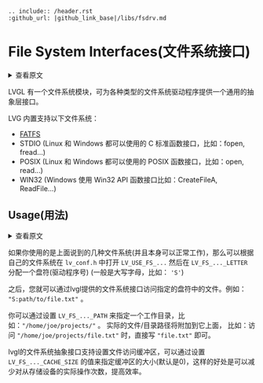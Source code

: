 ```eval_rst
.. include:: /header.rst 
:github_url: |github_link_base|/libs/fsdrv.md
```

# File System Interfaces(文件系统接口)

<details>
<summary>查看原文</summary>
<p>

LVGL has a [File system](https://docs.lvgl.io/master/overview/file-system.html) module to provide an abstraction layer for various file system drivers.

LVG has built in support for:
- [FATFS](http://elm-chan.org/fsw/ff/00index_e.html)
- STDIO (Linux and Windows using C standard function .e.g fopen, fread)
- POSIX (Linux and Windows using POSIX function .e.g open, read)
- WIN32 (Windows using Win32 API function .e.g CreateFileA, ReadFile)

You still need to provide the drivers and libraries, this extension provides only the bridge between FATFS, STDIO, POSIX, WIN32 and LVGL.

</p>
</details>

LVGL 有一个文件系统模块，可为各种类型的文件系统驱动程序提供一个通用的抽象层接口。

LVG 内置支持以下文件系统：

- [FATFS](http://elm-chan.org/fsw/ff/00index_e.html)
- STDIO (Linux 和 Windows 都可以使用的 C 标准函数接口，比如：fopen, fread...)
- POSIX (Linux 和 Windows 都可以使用的 POSIX 函数接口，比如：open, read...)
- WIN32 (Windows 使用 Win32 API 函数接口比如：CreateFileA, ReadFile...)


## Usage(用法)

<details>
<summary>查看原文</summary>
<p>

In `lv_conf.h` enable `LV_USE_FS_...` and assign an upper cased letter to `LV_FS_..._LETTER` (e.g. `'S'`).
After that you can access files using that driver letter. E.g. `"S:path/to/file.txt"`.

The work directory can be set with `LV_FS_..._PATH`. E.g. `"/home/joe/projects/"` The actual file/directory paths will be appended to it. 

Cached reading is also supported if `LV_FS_..._CACHE_SIZE` is set to not `0` value. `lv_fs_read` caches this size of data to lower the number of actual reads from the storage.

</p>
</details>
 
如果你使用的是上面说到的几种文件系统(并且本身可以正常工作)，那么可以根据自己的文件系统在 `lv_conf.h` 中打开 `LV_USE_FS_...` 然后在 `LV_FS_..._LETTER` 分配一个盘符(驱动程序号) (一般是大写字母，比如： `'S'`)

之后，您就可以通过lvgl提供的文件系统接口访问指定的盘符中的文件。例如： `"S:path/to/file.txt"` 。

你可以通过设置 `LV_FS_..._PATH` 来指定一个工作目录，比如：`"/home/joe/projects/"` 。 实际的文件/目录路径将附加到它上面， 比如：访问 `"/home/joe/projects/file.txt"` 时，直接写 `"file.txt"` 即可。

lvgl的文件系统抽象接口支持设置文件访问缓冲区，可以通过设置 `LV_FS_..._CACHE_SIZE` 的值来指定缓冲区的大小(默认是0)，这样的好处是可以减少对从存储设备的实际操作次数，提高效率。
